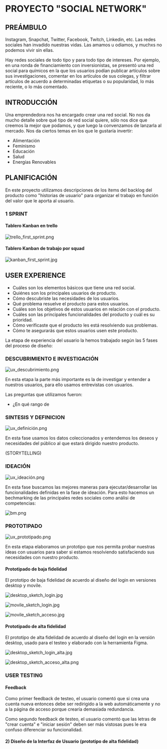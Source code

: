 # PROYECTO "SOCIAL NETWORK"

## PREÁMBULO

Instagram, Snapchat, Twitter, Facebook, Twitch, Linkedin, etc. Las redes
sociales han invadido nuestras vidas. Las amamos u odiamos, y muchxs no podemos
vivir sin ellas.

Hay redes sociales de todo tipo y para todo tipo de intereses. Por ejemplo,
en una ronda de financiamiento con inversionistas, se presentó una red social
para químicos en la que los usuarios podían publicar artículos sobre sus
investigaciones, comentar en los artículos de sus colegas, y filtrar artículos
de acuerdo a determinadas etiquetas o su popularidad, lo más reciente, o lo
más comentado.

## INTRODUCCIÓN

Una emprendedora nos ha encargado crear una red social. No nos da mucho detalle
sobre qué tipo de red social quiere, sólo nos dice que creemos la mejor que
podamos, y que luego la convenzamos de lanzarla al mercado. Nos da ciertos temas
en los que le gustaría invertir:

* Alimentación
* Feminismo
* Educación
* Salud
* Energías Renovables

## PLANIFICACIÓN

En este proyecto utilizamos descripciones de los ítems del backlog del producto como "historias de usuario" para organizar el trabajo en función del valor que le aporta al usuario.

### 1 SPRINT

#### Tablero Kanban en trello

![trello_first_sprint.png](src/assets/trello_first_sprint.png)

#### Tablero Kanban de trabajo por squad

![kanban_first_sprint.jpg](src/assets/kanban_first_sprint.jpg)


## USER EXPERIENCE


* Cuáles son los elementos básicos que tiene una red social.
* Quiénes son los principales usuarios de producto.
* Cómo descubriste las necesidades de los usuarios.
* Qué problema resuelve el producto para estos usuarios.
* Cuáles son los objetivos de estos usuarios en relación con el producto.
* Cuáles son las principales funcionalidades del producto y cuál es su prioridad.
* Cómo verificaste que el producto les está resolviendo sus problemas.
* Cómo te asegurarás que estos usuarios usen este producto.

La etapa de experiencia del usuario la hemos trabajado según las 5 fases del proceso de diseño:

 ### DESCUBRIMIENTO E INVESTIGACIÓN 
![ux_descubrimiento.png](src/assets/ux_descubrimiento.png)

En esta etapa la parte más importante es la de investigar y entender a nuestros usuarios,
 para ello usamos entrevistas con usuarios.

Las preguntas que utilizamos fueron:

* ¿En qué rango de


 ### SINTESIS Y DEFINICION

![ux_definición.png](src/assets/ux_definición.png)

En esta fase usamos los datos coleccionados y entendemos los deseos y necesidades del público al que estará dirigido nuestro producto.

(STORYTELLING)

 ### IDEACIÓN

![ux_ideación.png](src/assets/ux_ideación.png)

En esta fase buscamos las mejores maneras para ejecutar/desarrollar las funcionalidades definidas en la fase de ideación. Para esto hacemos un bechmarking de las principales redes sociales como análisi de competencias:

![bm.png](src/assets/bm.png)

 ### PROTOTIPADO

![ux_prototipado.png](src/assets/ux_prototipado.png)

En esta etapa elaboramos un prototipo que nos permita probar nuestras ideas con usuarios para saber si estamos resolviendo satisfaciendo sus necesidades con nuestro producto.

  #### Prototipado de baja fidelidad

  El prototipo de baja fidelidad de acuerdo al diseño del login en versiones desktop y movile.

  ![desktop_sketch_login.jpg](src/assets/desktop_sketch_login.jpg)

  ![movile_sketch_login.jpg](src/assets/movile_sketch_login.jpg)

  ![movile_sketch_acceso.jpg](src/assets/movile_sketch_acceso.jpg)

  #### Prototipado de alta fidelidad

 El prototipo de alta fidelidad de acuerdo al diseño del login en la versión desktop, usado para el testeo y elaborado con la herramienta Figma.

![desktop_sketch_login_alta.jpg](src/assets/desktop_sketch_login_alta.jpg)

![desktop_sketch_acceso_alta.png](src/assets/desktop_sketch_acceso_alta.png)

### USER TESTING

  #### Feedback

  Como primer feedback de testeo, el usuario comentó que si crea una cuenta nueva entonces debe ser redirigido a la web automáticamente y no a la página de acceso porque crearía demasiada redundancia.

  Como segundo feedback de testeo, el usuario comentó que las letras de "crear cuenta" e "iniciar sesión" deben ser más vistosas pues le era confuso diferenciar su funcionalidad. 

#### 2) Diseño de la Interfaz de Usuario (prototipo de alta fidelidad)






